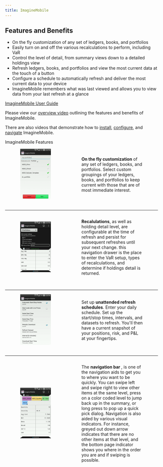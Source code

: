 ```yaml
---
title: ImagineMobile
---
```


## Features and Benefits

- On the fly customization of any set of ledgers, books, and portfolios
- Easily turn on and off the various recalculations to perform, including VaR
- Control the level of detail, from summary views down to a detailed holdings view
- Refresh ledgers, books, and portfolios and view the most current data at the touch of a button
- Configure a schedule to automatically refresh and deliver the most current data to your device
- ImagineMobile remembers what was last viewed and allows you to view data from your last refresh at a glance

[ImagineMobile User Guide](https://s3.amazonaws.com/ImagineMobile/Imagine+Mobile+User+Guide.pdf)

Please view our [overview video](/mobilepromo/) outlining the features and benefits of ImagineMobile.

There are also videos that demonstrate how to [install](/mobileinstallation/), [configure](/mobileconfiguration/), and [navigate](/mobilenavigation/) ImagineMobile.

ImagineMobile Features
<style>
    .flexContainer {
        margin: 0 auto;
        display: flex;
        justify-content: space-between;
        align-items: center;
        margin-bottom: 2rem;
        width: 80%;
    }

    .flexImage {
        width: 25%;
    }

    .flexContainer > p {
        width: 50%;
    }

@media(max-width:600px){
    .flexContainer {
        flex-direction: column;
    }
    .flexImage {
        width: 60%;
        margin-bottom: 1rem;
    }

    .flexContainer > p {
        width: 100%;
    }
}
    
</style>
<div class="flexContainer">
    <div class="flexImage">
        <img src="../images/mobile_customization.png" alt="ImagineMobile Customization"/>
    </div>
    <p><strong>On the fly customization</strong> of any set of ledgers, books, and portfolios. Select custom groupings of your ledgers, books, and portfolios to keep current with those that are of most immediate interest.</p>
</div>

-------
<div class="flexContainer">
    <div class="flexImage">
        <img src="../images/mobile_recalculation.png" alt="ImagineMobile Customization"/>
    </div>
    <p><strong>Recalulations</strong>, as well as holding detail level, are configurable at the time of refresh and persist for subsequent refreshes until your next change. this navigation drawer is the place to enter the VaR setup, types of recalculations, and determine if holdings detail is returned.</p>
</div>

------
<div class="flexContainer">
    <div class="flexImage">
        <img src="../images/mobile_schedule.png" alt="ImagineMobile Scheduling"/>
    </div>
    <p>Set up <strong>unattended refresh schedules</strong>. Enter your daily schedule. Set up the start/stop times, intervals, and datasets to refresh. You'll then have a current snapshot of your positions, risk, and P&L at your fingertips.</p>
</div>

------
<div class="flexContainer">
    <div class="flexImage">
        <img src="../images/mobile_navigation.png" alt="ImagineMobile Navigation" />
    </div>
    <p>The <strong>navigation bar </strong>, is one of the navigation aids to get you to where you want to be quickly. You can swipe left and swipe right to view other items at the same level, press on a color coded level to jump back up in the summary, or long press to pop up a quick pick dialog. Navigation is also aided by various visual indicators. For instance, greyed out down arrow indicates that there are no other items at that level, and the bottom page indicator shows you where in the order you are and if swiping is possible.</p>
</div>